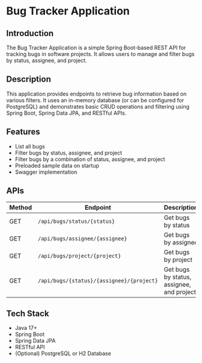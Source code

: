 # Bug Tracker Application

## Introduction
The Bug Tracker Application is a simple Spring Boot-based REST API for tracking bugs in software projects. It allows users to manage and filter bugs by status, assignee, and project.

## Description
This application provides endpoints to retrieve bug information based on various filters. It uses an in-memory database (or can be configured for PostgreSQL) and demonstrates basic CRUD operations and filtering using Spring Boot, Spring Data JPA, and RESTful APIs.

## Features
- List all bugs
- Filter bugs by status, assignee, and project
- Filter bugs by a combination of status, assignee, and project
- Preloaded sample data on startup
- Swagger implementation

## APIs

| Method | Endpoint                                      | Description                                      |
|--------|-----------------------------------------------|--------------------------------------------------|
| GET    | `/api/bugs/status/{status}`                   | Get bugs by status                               |
| GET    | `/api/bugs/assignee/{assignee}`               | Get bugs by assignee                             |
| GET    | `/api/bugs/project/{project}`                 | Get bugs by project                              |
| GET    | `/api/bugs/{status}/{assignee}/{project}`     | Get bugs by status, assignee, and project        |

## Tech Stack
- Java 17+
- Spring Boot
- Spring Data JPA
- RESTful API
- (Optional) PostgreSQL or H2 Database
